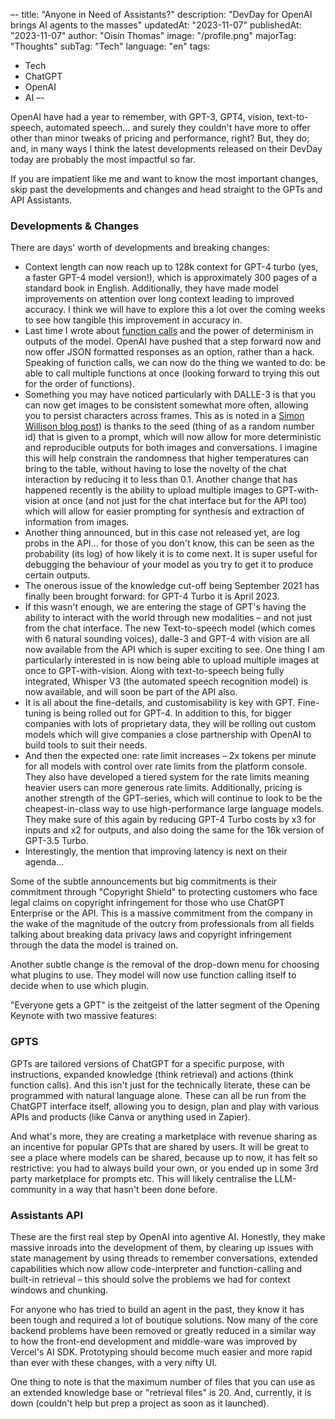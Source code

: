 –-
title: "Anyone in Need of Assistants?"
description:  "DevDay for OpenAI brings AI agents to the masses"
updatedAt: "2023-11-07"
publishedAt: "2023-11-07"
author: "Oisín Thomas"
image: "/profile.png"
majorTag: "Thoughts"
subTag: "Tech"
language: "en"
tags: 
- Tech
- ChatGPT
- OpenAI
- AI
–-

OpenAI have had a year to remember, with GPT-3, GPT4, vision, text-to-speech, automated speech... and surely they couldn't have more to offer other than minor tweaks of pricing and performance, right? But, they do; and, in many ways I think the latest developments released on their DevDay today are probably the most impactful so far.

If you are impatient like me and want to know the most important changes, skip past the developments and changes and head straight to the GPTs and API Assistants.

### Developments & Changes
There are days' worth of developments and breaking changes:
 - Context length can now reach up to 128k context for GPT-4 turbo (yes, a faster GPT-4 model version!), which is approximately 300 pages of a standard book in English. Additionally, they have made model improvements on attention over long context leading to improved accuracy. I think we will have to explore this a lot over the coming weeks to see how tangible this improvement in accuracy in.
 - Last time I wrote about [function calls](https://www.koukishinousei.com/blog/functional-filtering-with-chatgpt) and the power of determinism in outputs of the model. OpenAI have pushed that a step forward now and now offer JSON formatted responses as an option, rather than a hack. Speaking of function calls, we can now do the thing we wanted to do: be able to call multiple functions at once (looking forward to trying this out for the order of functions).
 - Something you may have noticed particularly with DALLE-3 is that you can now get images to be consistent somewhat more often, allowing you to persist characters across frames. This as is noted in a [Simon Willison blog post](https://simonwillison.net/2023/Oct/26/add-a-walrus/)) is thanks to the seed (thing of as a random number id) that is given to a prompt, which will now allow for more deterministic and reproducible outputs for both images and conversations. I imagine this will help constrain the randomness that higher temperatures can bring to the table, without having to lose the novelty of the chat interaction by reducing it to less than 0.1. Another change that has happened recently is the ability to upload multiple images to GPT-with-vision at once (and not just for the chat interface but for the API too) which will allow for easier prompting for synthesis and extraction of information from images.
 - Another thing announced, but in this case not released yet, are log probs in the API... for those of you don't know, this can be seen as the probability (its log) of how likely it is to come next. It is super useful for debugging the behaviour of your model as you try to get it to produce certain outputs.
 - The onerous issue of the knowledge cut-off being September 2021 has finally been brought forward: for GPT-4 Turbo it is April 2023.
 - If this wasn't enough, we are entering the stage of GPT's having the ability to interact with the world through new modalities – and not just from the chat interface. The new Text-to-speech model (which comes with 6 natural sounding voices), dalle-3 and GPT-4 with vision are all now available from the API which is super exciting to see. One thing I am particularly interested in is now being able to upload multiple images at once to GPT-with-vision. Along with text-to-speech being fully integrated, Whisper V3 (the automated speech recognition model) is now available, and will soon be part of the API also.
 - It is all about the fine-details, and customisability is key with GPT. Fine-tuning is being rolled out for GPT-4. In addition to this, for bigger companies with lots of proprietary data, they will be rolling out custom models which will give companies a close partnership with OpenAI to build tools to suit their needs.
 - And then the expected one: rate limit increases – 2x tokens per minute for all models with control over rate limits from the platform console. They also have developed a tiered system for the rate limits meaning heavier users can more generous rate limits. Additionally, pricing is another strength of the GPT-series, which will continue to look to be the cheapest-in-class way to use high-performance large language models. They make sure of this again by reducing GPT-4 Turbo costs by x3 for inputs and x2 for outputs, and also doing the same for the 16k version of GPT-3.5 Turbo.
 - Interestingly, the mention that improving latency is next on their agenda...

Some of the subtle announcements but big commitments is their commitment through "Copyright Shield" to protecting customers who face legal claims on copyright infringement for those who use ChatGPT Enterprise or the API. This is a massive commitment from the company in the wake of the magnitude of the outcry from professionals from all fields talking about breaking data privacy laws and copyright infringement through the data the model is trained on.

Another subtle change is the removal of the drop-down menu for choosing what plugins to use. They model will now use function calling itself to decide when to use which plugin.

"Everyone gets a GPT" is the zeitgeist of the latter segment of the Opening Keynote with two massive features:

### GPTS
GPTs are tailored versions of ChatGPT for a specific purpose, with instructions, expanded knowledge (think retrieval) and actions (think function calls). And this isn't just for the technically literate, these can be programmed with natural language alone. These can all be run from the ChatGPT interface itself, allowing you to design, plan and play with various APIs and products (like Canva or anything used in Zapier). 

And what's more, they are creating a marketplace with revenue sharing as an incentive for popular GPTs that are shared by users. It will be great to see a place where models can be shared, because up to now, it has felt so restrictive: you had to always build your own, or you ended up in some 3rd party marketplace for prompts etc. This will likely centralise the LLM-community in a way that hasn't been done before.

### Assistants API
These are the first real step by OpenAI into agentive AI. Honestly, they make massive inroads into the development of them, by clearing up issues with state management by using threads to remember conversations, extended capabilities which now allow code-interpreter and function-calling and built-in retrieval – this should solve the problems we had for context windows and chunking.

For anyone who has tried to build an agent in the past, they know it has been tough and required a lot of boutique solutions. Now many of the core backend problems have been removed or greatly reduced in a similar way to how the front-end development and middle-ware was improved by Vercel's AI SDK. Prototyping should become much easier and more rapid than ever with these changes, with a very nifty UI. 

One thing to note is that the maximum number of files that you can use as an extended knowledge base or "retrieval files" is 20. And, currently, it is down (couldn't help but prep a project as soon as it launched).
